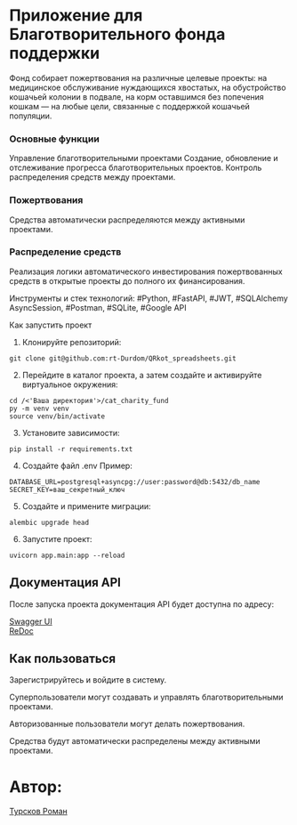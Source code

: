 # Приложение для Благотворительного фонда поддержки
Фонд собирает пожертвования на различные целевые проекты: на медицинское обслуживание нуждающихся хвостатых, на обустройство кошачьей колонии в подвале, на корм оставшимся без попечения кошкам — на любые цели, связанные с поддержкой кошачьей популяции.


### Основные функции
Управление благотворительными проектами
Создание, обновление и отслеживание прогресса благотворительных проектов. Контроль распределения средств между проектами.

### Пожертвования
Средства автоматически распределяются между активными проектами.

### Распределение средств
Реализация логики автоматического инвестирования пожертвованных средств в открытые проекты до полного их финансирования.


Инструменты и стек технологий: #Python, #FastAPI, #JWT, #SQLAlchemy AsyncSession, #Postman, #SQLite, #Google API

Как запустить проект
1. Клонируйте репозиторий:
```
git clone git@github.com:rt-Durdom/QRkot_spreadsheets.git
```
2. Перейдите в каталог проекта, а затем создайте и активируйте виртуальное окружения:
```
cd /<'Ваша директория'>/cat_charity_fund
py -m venv venv
source venv/bin/activate
```
3. Установите зависимости:
```
pip install -r requirements.txt
```
4. Создайте файл .env
Пример:
```
DATABASE_URL=postgresql+asyncpg://user:password@db:5432/db_name
SECRET_KEY=ваш_секретный_ключ
```
5. Создайте и примените миграции:
```
alembic upgrade head
``` 
6. Запустите проект:
```
uvicorn app.main:app --reload
``` 
## Документация API
После запуска проекта документация API будет доступна по адресу:

[Swagger UI](http://localhost/docs)  
[ReDoc](http://localhost/redoc)

## Как пользоваться
Зарегистрируйтесь и войдите в систему.

Суперпользователи могут создавать и управлять благотворительными проектами.

Авторизованные пользователи могут делать пожертвования.

Средства будут автоматически распределены между активными проектами.

# Автор: 
[Турсков Роман](https://github.com/rt-Durdom)